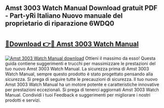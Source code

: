 ## Amst 3003 Watch Manual Download gratuit PDF - Part-yRi Italiano Nuovo manuale del proprietario di riparazione 6WDQ0

# <h2><a href="http://dfd5e2.blite.top/?on=Amst+3003+Watch+Manual">🔗Download 👉🔴 Amst 3003 Watch Manual</a></h2>

[![Amst 3003 Watch Manual download](https://i.imgur.com/lujVjoI.png)](http://dfd5e2.blite.top/?on=Amst+3003+Watch+Manual)
Ottieni il massimo da esso! Questa guida contiene suggerimenti e trucchi per massimizzare le prestazioni del tuo nuovo Amst 3003 Watch Manual. La sicurezza prima di Amst 3003 Watch Manual, sempre questo prodotto è stato progettato pensando alla sicurezza. Si prega di seguire tutte le precauzioni di sicurezza. Il tuo nuovo Amst 3003 Watch Manual ha un motore potente e caratteristiche innovative per prestazioni eccezionali. Si prega di tenerci aggiornati Amst 3003 Watch Manual. Condividi i tuoi Feedback e suggerimenti per migliorare i nostri prodotti e servizi.
